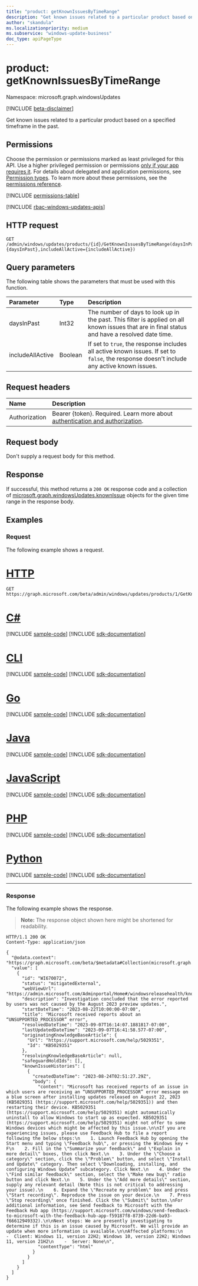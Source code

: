 ```yaml
---
title: "product: getKnownIssuesByTimeRange"
description: "Get known issues related to a particular product based on a specified timeframe in the past."
author: "skandula"
ms.localizationpriority: medium
ms.subservice: "windows-update-business"
doc_type: apiPageType
---
```


# product: getKnownIssuesByTimeRange

Namespace: microsoft.graph.windowsUpdates

[!INCLUDE [beta-disclaimer](../../includes/beta-disclaimer.md)]

Get known issues related to a particular product based on a specified timeframe in the past.

## Permissions
Choose the permission or permissions marked as least privileged for this API. Use a higher privileged permission or permissions [only if your app requires it](/graph/permissions-overview#best-practices-for-using-microsoft-graph-permissions). For details about delegated and application permissions, see [Permission types](/graph/permissions-overview#permission-types). To learn more about these permissions, see the [permissions reference](/graph/permissions-reference).

<!-- { "blockType": "permissions", "name": "windowsupdates_product_getknownissuesbytimerange" } -->
[!INCLUDE [permissions-table](../includes/permissions/windowsupdates-product-getknownissuesbytimerange-permissions.md)]

[!INCLUDE [rbac-windows-updates-apis](../includes/rbac-for-apis/rbac-windows-updates-apis.md)]


## HTTP request

<!-- {
  "blockType": "ignored"
}
-->
``` http
GET /admin/windows/updates/products/{id}/GetKnownIssuesByTimeRange(daysInPast={daysInPast},includeAllActive={includeAllActive})
```

## Query parameters

The following table shows the parameters that must be used with this function.

|Parameter|Type|Description|
|:---|:---|:---|
|daysInPast|Int32|The number of days to look up in the past. This filter is applied on all known issues that are in final status and have a resolved date time.|
|includeAllActive|Boolean|If set to `true`, the response includes all active known issues. If set to `false`, the response doesn't include any active known issues.| 

## Request headers

|Name|Description|
|:---|:---|
|Authorization|Bearer {token}. Required. Learn more about [authentication and authorization](/graph/auth/auth-concepts).|

## Request body

Don't supply a request body for this method. 

## Response

If successful, this method returns a `200 OK` response code and a collection of [microsoft.graph.windowsUpdates.knownIssue](../resources/windowsupdates-knownissue.md) objects for the given time range in the response body.

## Examples

### Request

The following example shows a request.

# [HTTP](#tab/http)
<!-- {
  "blockType": "request",
  "name": "windowsupdates.GetKnownIssuesByTimeRange",
  "sampleKeys": ["1"]
}
-->
``` http
GET https://graph.microsoft.com/beta/admin/windows/updates/products/1/GetKnownIssuesByTimeRange(daysInPast=70,includeAllActive=false)
```

# [C#](#tab/csharp)
[!INCLUDE [sample-code](../includes/snippets/csharp/windowsupdatesgetknownissuesbytimerange-csharp-snippets.md)]
[!INCLUDE [sdk-documentation](../includes/snippets/snippets-sdk-documentation-link.md)]

# [CLI](#tab/cli)
[!INCLUDE [sample-code](../includes/snippets/cli/windowsupdatesgetknownissuesbytimerange-cli-snippets.md)]
[!INCLUDE [sdk-documentation](../includes/snippets/snippets-sdk-documentation-link.md)]

# [Go](#tab/go)
[!INCLUDE [sample-code](../includes/snippets/go/windowsupdatesgetknownissuesbytimerange-go-snippets.md)]
[!INCLUDE [sdk-documentation](../includes/snippets/snippets-sdk-documentation-link.md)]

# [Java](#tab/java)
[!INCLUDE [sample-code](../includes/snippets/java/windowsupdatesgetknownissuesbytimerange-java-snippets.md)]
[!INCLUDE [sdk-documentation](../includes/snippets/snippets-sdk-documentation-link.md)]

# [JavaScript](#tab/javascript)
[!INCLUDE [sample-code](../includes/snippets/javascript/windowsupdatesgetknownissuesbytimerange-javascript-snippets.md)]
[!INCLUDE [sdk-documentation](../includes/snippets/snippets-sdk-documentation-link.md)]

# [PHP](#tab/php)
[!INCLUDE [sample-code](../includes/snippets/php/windowsupdatesgetknownissuesbytimerange-php-snippets.md)]
[!INCLUDE [sdk-documentation](../includes/snippets/snippets-sdk-documentation-link.md)]

# [Python](#tab/python)
[!INCLUDE [sample-code](../includes/snippets/python/windowsupdatesgetknownissuesbytimerange-python-snippets.md)]
[!INCLUDE [sdk-documentation](../includes/snippets/snippets-sdk-documentation-link.md)]

---

### Response

The following example shows the response.

>**Note:** The response object shown here might be shortened for readability.

<!-- {
  "blockType": "response",
  "truncated": true,
  "@odata.type": "Collection(microsoft.graph.windowsUpdates.knownIssue)"
}
-->
``` http
HTTP/1.1 200 OK
Content-Type: application/json

{
  "@odata.context": "https://graph.microsoft.com/beta/$metadata#Collection(microsoft.graph.windowsUpdates.knownIssue)",
  "value": [
    {
      "id": "WI670072",
      "status": "mitigatedExternal",
      "webViewUrl": "https://admin.microsoft.com/Adminportal/Home#/windowsreleasehealth/knownissues/:/issue/WI670072",
      "description": "Investigation concluded that the error reported by users was not caused by the August 2023 preview updates.",
      "startDateTime": "2023-08-22T10:00:00-07:00",
      "title": "Microsoft received reports about an “UNSUPPORTED_PROCESSOR” error",
      "resolvedDateTime": "2023-09-07T16:14:07.1881817-07:00",
      "lastUpdatedDateTime": "2023-09-07T16:41:58.577-07:00",
      "originatingKnowledgeBaseArticle": {
        "Url": "https://support.microsoft.com/help/5029351",
        "Id": "KB5029351"
      },
      "resolvingKnowledgeBaseArticle": null,
      "safeguardHoldIds": [],
      "knownIssueHistories": [
        {
          "createdDateTime": "2023-08-24T02:51:27.29Z",
          "body": {
            "content": "Microsoft has received reports of an issue in which users are receiving an “UNSUPPORTED_PROCESSOR” error message on a blue screen after installing updates released on August 22, 2023 (KB5029351 (https://support.microsoft.com/help/5029351)) and then restarting their device. KB5029351 (https://support.microsoft.com/help/5029351) might automatically uninstall to allow Windows to start up as expected. KB5029351 (https://support.microsoft.com/help/5029351) might not offer to some Windows devices which might be affected by this issue.\n\nIf you are experiencing issues, please use Feedback Hub to file a report following the below steps:\n    1. Launch Feedback Hub by opening the Start menu and typing \"Feedback hub\", or pressing the Windows key + F\n    2. Fill in the \"Summarize your feedback\" and \"Explain in more detail\" boxes, then click Next.\n    3. Under the \"Choose a category\" section, click the \"Problem\" button, and select \"Install and Update\" category. Then select \"Downloading, installing, and configuring Windows Update” subcategory. Click Next.\n    4. Under the \"Find similar feedback\" section, select the \"Make new bug\" radio button and click Next.\n    5. Under the \"Add more details\" section, supply any relevant detail (Note this is not critical to addressing your issue).\n    6. Expand the \"Recreate my problem\" box and press \"Start recording\". Reproduce the issue on your device.\n    7. Press \"Stop recording\" once finished. Click the \"Submit\" button.\nFor additional information, see Send feedback to Microsoft with the Feedback Hub app (https://support.microsoft.com/windows/send-feedback-to-microsoft-with-the-feedback-hub-app-f59187f8-8739-22d6-ba93-f66612949332).\n\nNext steps: We are presently investigating to determine if this is an issue caused by Microsoft. We will provide an update when more information is available.\n\nAffected platforms:\n    -  Client: Windows 11, version 22H2; Windows 10, version 22H2; Windows 11, version 21H2\n    -  Server: None\n",
            "contentType": "html"
          }
        }
      ]
    }
  ]
}
```

